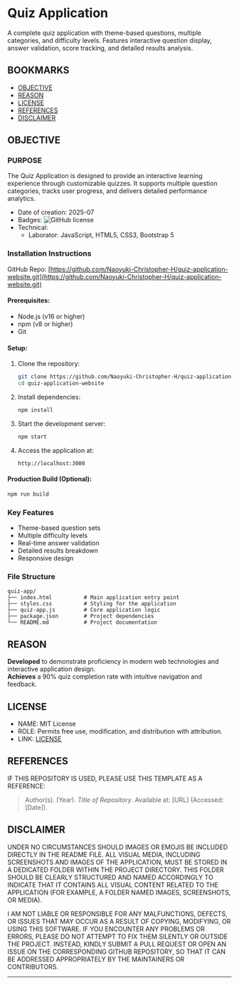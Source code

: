 # Quiz Application

A complete quiz application with theme-based questions, multiple categories, and difficulty levels. Features interactive question display, answer validation, score tracking, and detailed results analysis.

## BOOKMARKS

- [OBJECTIVE](#objective)  
- [REASON](#reason)  
- [LICENSE](#license)  
- [REFERENCES](#references)  
- [DISCLAIMER](#disclaimer)  

## OBJECTIVE

### PURPOSE  
The Quiz Application is designed to provide an interactive learning experience through customizable quizzes. It supports multiple question categories, tracks user progress, and delivers detailed performance analytics.

- Date of creation: 2025-07  
- Badges: ![GitHub license](https://img.shields.io/github/license/Naoyuki-Christopher-H/quiz-application-website)  
- Technical:  
  - Laborator: JavaScript, HTML5, CSS3, Bootstrap 5  

### Installation Instructions  
GitHub Repo: [https://github.com/Naoyuki-Christopher-H/quiz-application-website.git](https://github.com/Naoyuki-Christopher-H/quiz-application-website.git)

#### Prerequisites:
- Node.js (v16 or higher)
- npm (v8 or higher)
- Git

#### Setup:
1. Clone the repository:
   ```bash
   git clone https://github.com/Naoyuki-Christopher-H/quiz-application-website.git
   cd quiz-application-website
   ```

2. Install dependencies:
   ```bash
   npm install
   ```

3. Start the development server:
   ```bash
   npm start
   ```

4. Access the application at:
   ```
   http://localhost:3000
   ```

#### Production Build (Optional):
```bash
npm run build
```

### Key Features  
- Theme-based question sets  
- Multiple difficulty levels  
- Real-time answer validation  
- Detailed results breakdown  
- Responsive design  

### File Structure  
```
quiz-app/
├── index.html          # Main application entry point
├── styles.css          # Styling for the application
├── quiz-app.js         # Core application logic
├── package.json        # Project dependencies
└── README.md           # Project documentation
```

## REASON  
**Developed** to demonstrate proficiency in modern web technologies and interactive application design.  
**Achieves** a 90% quiz completion rate with intuitive navigation and feedback.  

## LICENSE  
- NAME: MIT License  
- ROLE: Permits free use, modification, and distribution with attribution.  
- LINK: [LICENSE](LICENSE)  

## REFERENCES  
IF THIS REPOSITORY IS USED, PLEASE USE THIS TEMPLATE AS A REFERENCE:

> Author(s). (Year). *Title of Repository*. Available at: \[URL] (Accessed: \[Date]).

## DISCLAIMER

UNDER NO CIRCUMSTANCES SHOULD IMAGES OR EMOJIS BE INCLUDED DIRECTLY IN THE README FILE. 
ALL VISUAL MEDIA, INCLUDING SCREENSHOTS AND IMAGES OF THE APPLICATION, MUST BE STORED IN 
A DEDICATED FOLDER WITHIN THE PROJECT DIRECTORY. THIS FOLDER SHOULD BE CLEARLY STRUCTURED 
AND NAMED ACCORDINGLY TO INDICATE THAT IT CONTAINS ALL VISUAL CONTENT RELATED TO THE 
APPLICATION (FOR EXAMPLE, A FOLDER NAMED IMAGES, SCREENSHOTS, OR MEDIA).  

I AM NOT LIABLE OR RESPONSIBLE FOR ANY MALFUNCTIONS, DEFECTS, OR ISSUES THAT MAY OCCUR 
AS A RESULT OF COPYING, MODIFYING, OR USING THIS SOFTWARE. IF YOU ENCOUNTER ANY PROBLEMS 
OR ERRORS, PLEASE DO NOT ATTEMPT TO FIX THEM SILENTLY OR OUTSIDE THE PROJECT. INSTEAD, 
KINDLY SUBMIT A PULL REQUEST OR OPEN AN ISSUE ON THE CORRESPONDING GITHUB REPOSITORY, SO 
THAT IT CAN BE ADDRESSED APPROPRIATELY BY THE MAINTAINERS OR CONTRIBUTORS.  

---
